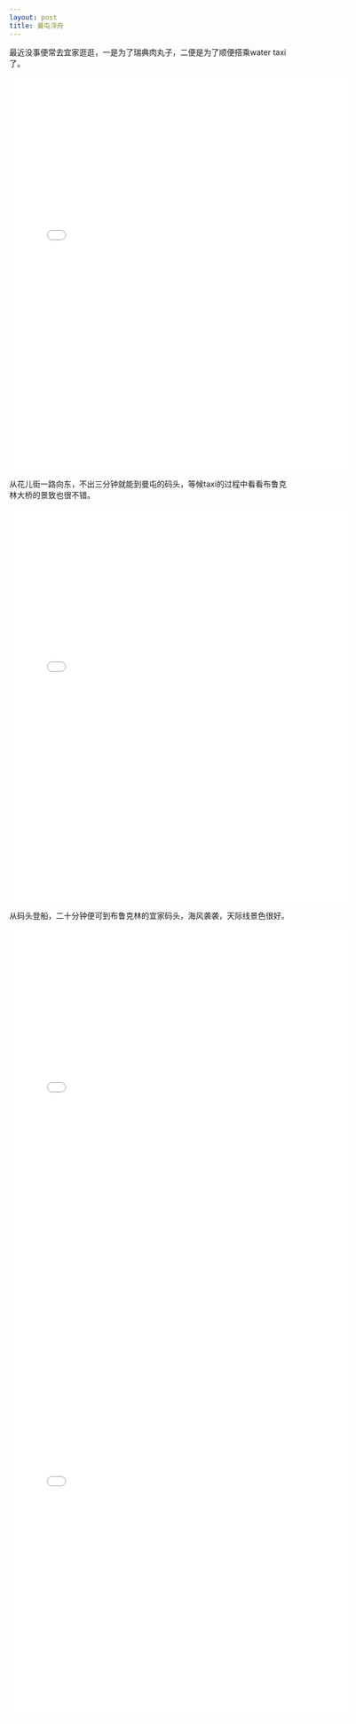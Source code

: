```yaml
---
layout: post
title: 曼屯浮舟
---
```


最近没事便常去宜家逛逛，一是为了瑞典肉丸子，二便是为了顺便搭乘water taxi了。

<iframe src="//instagram.com/p/mWzpOwwXF-/embed/" width="612" height="710" frameborder="0" scrolling="no" allowtransparency="true"></iframe>

从花儿街一路向东，不出三分钟就能到曼屯的码头，等候taxi的过程中看看布鲁克林大桥的景致也很不错。

<iframe src="//instagram.com/p/mWzlTbwXF5/embed/" width="612" height="710" frameborder="0" scrolling="no" allowtransparency="true"></iframe>

从码头登船，二十分钟便可到布鲁克林的宜家码头，海风袭袭，天际线景色很好。

<iframe src="//instagram.com/p/mWzd_VQXF1/embed/" width="612" height="710" frameborder="0" scrolling="no" allowtransparency="true"></iframe>

<iframe src="//instagram.com/p/iXmhu4QXN9/embed/" width="612" height="710" frameborder="0" scrolling="no" allowtransparency="true"></iframe>
